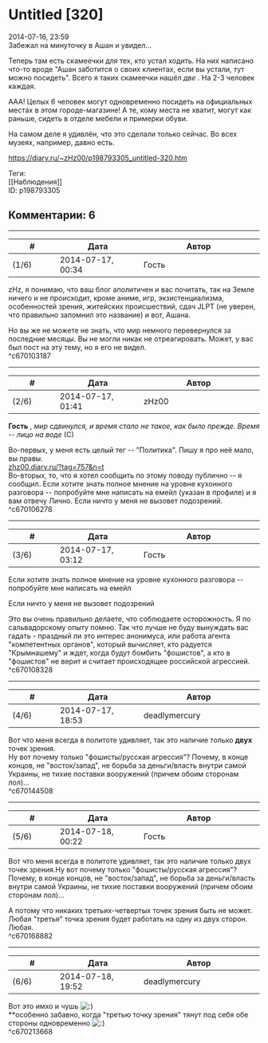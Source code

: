 Untitled [320]
==============

  
2014-07-16, 23:59  
 Забежал на минуточку в Ашан и увидел...   
   
 Теперь там есть скамеечки для тех, кто устал ходить. На них написано что-то вроде "Ашан заботится о своих клиентах, если вы устали, тут можно посидеть". Всего я таких скамеечки нашёл  *две*  . На 2-3 человек каждая.   
   
 ААА! Целых 6 человек могут одновременно посидеть на официальных местах в этом городе-магазине! А те, кому места не хватит, могут как раньше, сидеть в отделе мебели и примерки обуви.   
   
 На самом деле я удивлён, что это сделали только сейчас. Во всех музеях, например, давно есть.   
  
<https://diary.ru/~zHz00/p198793305_untitled-320.htm>  
  
Теги:  
[[Наблюдения]]  
ID: p198793305  


Комментарии: 6
--------------

  


---



|         #         |              Дата              |                     Автор                     |           ID           |
| --- | --- | --- | --- |
| (1/6) | 2014-07-17, 00:34 | Гость | c670103187 |

  
 zHz, я понимаю, что ваш блог аполитичен и вас почитать, так на Земле ничего и не происходит, кроме аниме, игр, экзистенциализма, особенностей зрения, житейских происшествий, сдач JLPT (не уверен, что правильно запомнил это название) и вот, Ашана.   
   
 Но вы же не можете не знать, что мир немного перевернулся за последние месяцы. Вы не могли никак не отреагировать. Может, у вас был пост на эту тему, но я его не видел.   
 ^c670103187

---



|         #         |              Дата              |                     Автор                     |           ID           |
| --- | --- | --- | --- |
| (2/6) | 2014-07-17, 01:41 | zHz00 | c670106278 |

  
  **Гость**  ,  *мир сдвинулся, и время стало не такое, как было прежде. Время -- лицо на воде*  (С)   
   
 Во-первых, у меня есть целый тег -- "Политика". Пишу я про неё мало, вы правы.   
  [zhz00.diary.ru/?tag=757&n=t](tags/Политика.md)    
 Во-вторых, то, что я хотел сообщить по этому поводу публично -- я сообщил. Если хотите знать полное мнение на уровне кухонного разговора -- попробуйте мне написать на емейл (указан в профиле) и я вам отвечу Лично. Если ничто у меня не вызовет подозрений.   
 ^c670106278

---



|         #         |              Дата              |                     Автор                     |           ID           |
| --- | --- | --- | --- |
| (3/6) | 2014-07-17, 03:12 | Гость | c670108328 |

  
  Если хотите знать полное мнение на уровне кухонного разговора -- попробуйте мне написать на емейл   
   
 Если ничто у меня не вызовет подозрений    
   
 Это вы очень правильно делаете, что соблюдаете осторожность. Я по сальвадорскому опыту помню. Так что лучше не буду вынуждать вас гадать - праздный ли это интерес анонимуса, или работа агента "компетентных органов", который вычисляет, кто радуется "Крымнашему" и ждет, когда будут бомбить "фошистов", а кто в "фошистов" не верит и считает происходящее российской агрессией.   
 ^c670108328

---



|         #         |              Дата              |                     Автор                     |           ID           |
| --- | --- | --- | --- |
| (4/6) | 2014-07-17, 18:53 | deadlymercury | c670144508 |

  
 Вот что меня всегда в политоте удивляет, так это наличие только  **двух**  точек зрения.   
 Ну вот почему только "фошисты/русская агрессия"? Почему, в конце концов, не "восток/запад", не борьба за деньги/власть внутри самой Украины, не тихие поставки вооружений (причем обоим сторонам лол)...   
 ^c670144508

---



|         #         |              Дата              |                     Автор                     |           ID           |
| --- | --- | --- | --- |
| (5/6) | 2014-07-18, 00:22 | Гость | c670168882 |

  
  Вот что меня всегда в политоте удивляет, так это наличие только двух точек зрения.Ну вот почему только "фошисты/русская агрессия"? Почему, в конце концов, не "восток/запад", не борьба за деньги/власть внутри самой Украины, не тихие поставки вооружений (причем обоим сторонам лол)...    
   
 А потому что никаких третьих-четвертых точек зрения быть не может. Любая "третья" точка зрения будет работать на одну из двух сторон. Любая.   
 ^c670168882

---



|         #         |              Дата              |                     Автор                     |           ID           |
| --- | --- | --- | --- |
| (6/6) | 2014-07-18, 19:52 | deadlymercury | c670213668 |

  
 Вот это имхо и чушь ![:)](http://static.diary.ru/picture/3.gif)   
 \*\*особенно забавно, когда "третью точку зрения" тянут под себя обе стороны одновременно ![:)](http://static.diary.ru/picture/3.gif)   
 ^c670213668